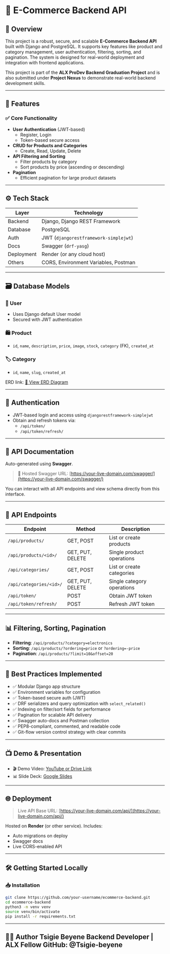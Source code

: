 # 🛒 E-Commerce Backend API

## 📌 Overview

This project is a robust, secure, and scalable **E-Commerce Backend API** built with Django and PostgreSQL. It supports key features like product and category management, user authentication, filtering, sorting, and pagination. The system is designed for real-world deployment and integration with frontend applications.

This project is part of the **ALX ProDev Backend Graduation Project** and is also submitted under **Project Nexus** to demonstrate real-world backend development skills.

---

## 🚀 Features

### ✅ Core Functionality

- **User Authentication** (JWT-based)
  - Register, Login
  - Token-based secure access
- **CRUD for Products and Categories**
  - Create, Read, Update, Delete
- **API Filtering and Sorting**
  - Filter products by category
  - Sort products by price (ascending or descending)
- **Pagination**
  - Efficient pagination for large product datasets

---

## ⚙️ Tech Stack

| Layer       | Technology             |
|-------------|------------------------|
| Backend     | Django, Django REST Framework |
| Database    | PostgreSQL             |
| Auth        | JWT (`djangorestframework-simplejwt`) |
| Docs        | Swagger (`drf-yasg`)   |
| Deployment  | Render (or any cloud host) |
| Others      | CORS, Environment Variables, Postman |

---

## 🗃️ Database Models

### 🧍 User
- Uses Django default User model
- Secured with JWT authentication

### 🛍️ Product
- `id`, `name`, `description`, `price`, `image`, `stock`, `category` (FK), `created_at`

### 🏷️ Category
- `id`, `name`, `slug`, `created_at`

ERD link: [📄 View ERD Diagram](https://your-erd-link.com)

---

## 🔐 Authentication

- JWT-based login and access using `djangorestframework-simplejwt`
- Obtain and refresh tokens via:
  - `/api/token/`
  - `/api/token/refresh/`

---

## 📘 API Documentation

Auto-generated using **Swagger**.

> 📍 Hosted Swagger URL: [https://your-live-domain.com/swagger/](https://your-live-domain.com/swagger/)

You can interact with all API endpoints and view schema directly from this interface.

---

## 📂 API Endpoints

| Endpoint | Method | Description |
|----------|--------|-------------|
| `/api/products/` | GET, POST | List or create products |
| `/api/products/<id>/` | GET, PUT, DELETE | Single product operations |
| `/api/categories/` | GET, POST | List or create categories |
| `/api/categories/<id>/` | GET, PUT, DELETE | Single category operations |
| `/api/token/` | POST | Obtain JWT token |
| `/api/token/refresh/` | POST | Refresh JWT token |

---

## 📊 Filtering, Sorting, Pagination

- **Filtering**: `/api/products/?category=electronics`
- **Sorting**: `/api/products/?ordering=price` or `?ordering=-price`
- **Pagination**: `/api/products/?limit=10&offset=20`

---

## 🧠 Best Practices Implemented

- ✅ Modular Django app structure
- ✅ Environment variables for configuration
- ✅ Token-based secure auth (JWT)
- ✅ DRF serializers and query optimization with `select_related()`
- ✅ Indexing on filter/sort fields for performance
- ✅ Pagination for scalable API delivery
- ✅ Swagger auto-docs and Postman collection
- ✅ PEP8-compliant, commented, and readable code
- ✅ Git-flow version control strategy with clear commits

---

## 📺 Demo & Presentation

- 🎬 Demo Video: [YouTube or Drive Link](https://your-demo-video-link.com)
- 📊 Slide Deck: [Google Slides](https://your-slide-deck-link.com)

---

## 🌐 Deployment

> Live API Base URL: [https://your-live-domain.com/api/](https://your-live-domain.com/api/)

Hosted on **Render** (or other service). Includes:
- Auto migrations on deploy
- Swagger docs
- Live CORS-enabled API

---

## 🛠️ Getting Started Locally

### 📥 Installation

```bash
git clone https://github.com/your-username/ecommerce-backend.git
cd ecommerce-backend
python3 -m venv venv
source venv/bin/activate
pip install -r requirements.txt
```
---
👨‍💻 Author
Tsigie Beyene
Backend Developer | ALX Fellow
GitHub: @Tsigie-beyene
----
